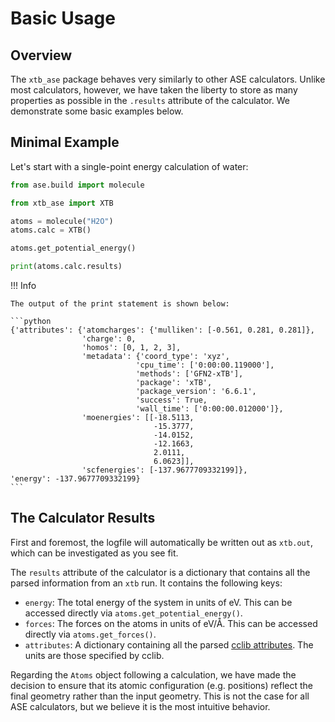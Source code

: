 # Basic Usage

## Overview

The `xtb_ase` package behaves very similarly to other ASE calculators. Unlike most calculators, however, we have taken the liberty to store as many properties as possible in the `.results` attribute of the calculator. We demonstrate some basic examples below.

## Minimal Example

Let's start with a single-point energy calculation of water:

```python
from ase.build import molecule

from xtb_ase import XTB

atoms = molecule("H2O")
atoms.calc = XTB()

atoms.get_potential_energy()

print(atoms.calc.results)
```

!!! Info

    The output of the print statement is shown below:

    ```python
    {'attributes': {'atomcharges': {'mulliken': [-0.561, 0.281, 0.281]},
                    'charge': 0,
                    'homos': [0, 1, 2, 3],
                    'metadata': {'coord_type': 'xyz',
                                'cpu_time': ['0:00:00.119000'],
                                'methods': ['GFN2-xTB'],
                                'package': 'xTB',
                                'package_version': '6.6.1',
                                'success': True,
                                'wall_time': ['0:00:00.012000']},
                    'moenergies': [[-18.5113,
                                    -15.3777,
                                    -14.0152,
                                    -12.1663,
                                    2.0111,
                                    6.0623]],
                    'scfenergies': [-137.9677709332199]},
    'energy': -137.9677709332199}
    ```

## The Calculator Results

First and foremost, the logfile will automatically be written out as `xtb.out`, which can be investigated as you see fit.

The `results` attribute of the calculator is a dictionary that contains all the parsed information from an `xtb` run. It contains the following keys:

- `energy`: The total energy of the system in units of eV. This can be accessed directly via `atoms.get_potential_energy()`.
- `forces`: The forces on the atoms in units of eV/Å. This can be accessed directly via `atoms.get_forces()`.
- `attributes`: A dictionary containing all the parsed [cclib attributes](https://cclib.github.io/data_dev.html). The units are those specified by cclib.

Regarding the `Atoms` object following a calculation, we have made the decision to ensure that its atomic configuration (e.g. positions) reflect the final geometry rather than the input geometry. This is not the case for all ASE calculators, but we believe it is the most intuitive behavior.
